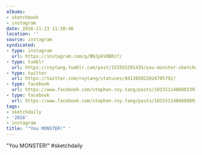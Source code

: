 ```yaml
---
albums:
- sketchbook
- instagram
date: 2016-11-23 11:20:46
location: ''
source: instagram
syndicated:
- type: instagram
  url: https://instagram.com/p/BNJpkV8BRz7/
- type: tumblr
  url: https://roytang.tumblr.com/post/153555291435/you-monster-sketchdaily
- type: twitter
  url: https://twitter.com/roytang/statuses/801385022028705792/
- type: facebook
  url: https://www.facebook.com/stephen.roy.tang/posts/10155114868833912:0
- type: facebook
  url: https://www.facebook.com/stephen.roy.tang/posts/10155114868888912
tags:
- sketchdaily
- '2016'
- instagram
title: '"You MONSTER!" '
---
```


"You MONSTER!" #sketchdaily